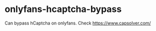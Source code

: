 # onlyfans-hcaptcha-bypass
Can bypass hCaptcha on onlyfans. Check https://www.capsolver.com/ 












































               